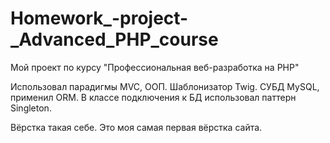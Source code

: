 # Homework_-project-_Advanced_PHP_course
Мой проект по курсу "Профессиональная веб-разработка на PHP"

Использовал парадигмы MVC, ООП. 
Шаблонизатор Twig.
СУБД MySQL, применил ORM. В классе подключения к БД использовал паттерн Singleton.

Вёрстка такая себе. Это моя самая первая вёрстка сайта.

